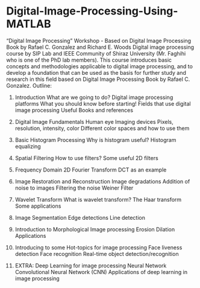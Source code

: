 # Digital-Image-Processing-Using-MATLAB
“Digital Image Processing” Workshop - Based on Digital Image Processing Book by Rafael C. Gonzalez and Richard E. Woods
Digital image processing course by SIP Lab and IEEE Community of Shiraz University (Mr. Faghihi who is one of the PhD lab members). This course introduces basic concepts and methodologies applicable to digital image processing, and to develop a foundation that can be used as the basis for further study and research in this field based on Digital Image Processing Book by Rafael C. Gonzalez.
Outline:

1. Introduction
What are we going to do?
Digital image processing platforms
What you should know before starting!
Fields that use digital image processing
Useful Books and references

2. Digital Image Fundamentals
Human eye
Imaging devices
Pixels, resolution, intensity, color
Different color spaces and how to use them

3. Basic Histogram Processing
Why is histogram useful?
Histogram equalizing

4. Spatial Filtering
How to use filters?
Some useful 2D filters

5. Frequency Domain
2D Fourier Transform
DCT as an example

6. Image Restoration and Reconstruction
Image degradations
Addition of noise to images
Filtering the noise
Weiner Filter

7. Wavelet Transform
What is wavelet transform?
The Haar transform
Some applications

8. Image Segmentation
Edge detections
Line detection

9. Introduction to Morphological Image processing
Erosion
Dilation
Applications

10. Introducing to some Hot-topics for image processing
Face liveness detection
Face recognition
Real-time object detection/recognition

11. EXTRA: Deep Learning for image processing
Neural Network
Convolutional Neural Network (CNN)
Applications of deep learning in image processing
